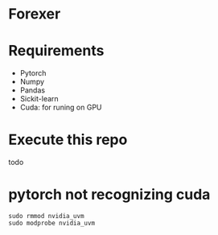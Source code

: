 # Forexer

# Requirements
* Pytorch
* Numpy
* Pandas
* Sickit-learn
* Cuda: for runing on GPU

# Execute this repo
todo


# pytorch not recognizing cuda
```
sudo rmmod nvidia_uvm
sudo modprobe nvidia_uvm
```